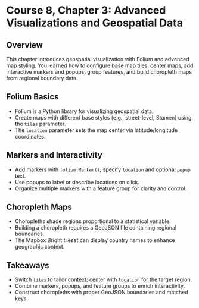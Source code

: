 # Course 8, Chapter 3: Advanced Visualizations and Geospatial Data

## Overview
This chapter introduces geospatial visualization with Folium and advanced map styling. You learned how to configure base map tiles, center maps, add interactive markers and popups, group features, and build choropleth maps from regional boundary data.

## Folium Basics
- Folium is a Python library for visualizing geospatial data.
- Create maps with different base styles (e.g., street-level, Stamen) using the `tiles` parameter.
- The `location` parameter sets the map center via latitude/longitude coordinates.

## Markers and Interactivity
- Add markers with `folium.Marker()`; specify `location` and optional `popup` text.
- Use popups to label or describe locations on click.
- Organize multiple markers with a feature group for clarity and control.

## Choropleth Maps
- Choropleths shade regions proportional to a statistical variable.
- Building a choropleth requires a GeoJSON file containing regional boundaries.
- The Mapbox Bright tileset can display country names to enhance geographic context.

## Takeaways
- Switch `tiles` to tailor context; center with `location` for the target region.
- Combine markers, popups, and feature groups to enrich interactivity.
- Construct choropleths with proper GeoJSON boundaries and matched keys.


